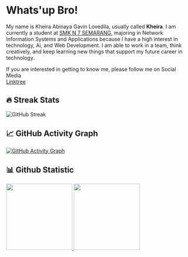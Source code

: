 # Whats'up Bro! 

My name is Kheira Abinaya Gavin Lovedila, usually called **Kheira**. I am currently a student at [SMK N 7 SEMARANG](https://smkn7semarang.sch.id/), majoring in Network Information Systems and Applications because I have a high interest in technology, Ai, and Web Development. I am able to work in a team, think creatively, and keep learning new things that support my future career in technology.

If you are interested in getting to know me, please follow me on Social Media </br>
[Linktree](https://linktr.ee/Kheira_Abinaya)

## 🔥 Streak Stats
![GitHub Streak](https://streak-stats.demolab.com/?user=481n4y4&theme=radical)

## 📈 GitHub Activity Graph
[![GitHub Activity Graph](https://github-readme-activity-graph.vercel.app/graph?username=481n4y4&theme=radical)](https://github.com/ashutosh00710/github-readme-activity-graph)

## 📊 Github Statistic
<p align="left">
<a href="https://github.com/481n4y4">
  <img height="180em" src="https://github-readme-stats-eight-theta.vercel.app/api?username=481n4y4&show_icons=true&theme=algolia&include_all_commits=true&count_private=true"/>
  <img height="180em" src="https://github-readme-stats-eight-theta.vercel.app/api/top-langs/?username=481n4y4&layout=compact&theme=algolia"/>
</a>
</p>

